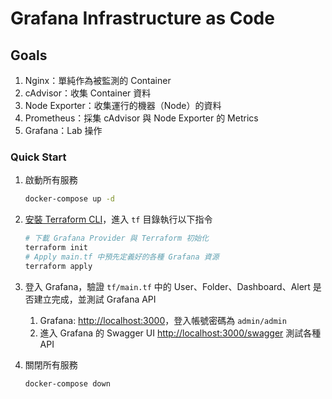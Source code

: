 # Grafana Infrastructure as Code

## Goals

1. Nginx：單純作為被監測的 Container
2. cAdvisor：收集 Container 資料
3. Node Exporter：收集運行的機器（Node）的資料
4. Prometheus：採集 cAdvisor 與 Node Exporter 的 Metrics
5. Grafana：Lab 操作

### Quick Start

1. 啟動所有服務

   ```bash
   docker-compose up -d
   ```

2. [安裝 Terraform CLI](https://developer.hashicorp.com/terraform/tutorials/aws-get-started/install-cli)，進入 `tf` 目錄執行以下指令

   ```bash
   # 下載 Grafana Provider 與 Terraform 初始化
   terraform init
   # Apply main.tf 中預先定義好的各種 Grafana 資源
   terraform apply
   ```

3. 登入 Grafana，驗證 `tf/main.tf` 中的 User、Folder、Dashboard、Alert 是否建立完成，並測試 Grafana API
   1. Grafana: <http://localhost:3000>，登入帳號密碼為 `admin/admin`
   2. 進入 Grafana 的 Swagger UI <http://localhost:3000/swagger> 測試各種 API

4. 關閉所有服務

   ```bash
   docker-compose down
   ```
